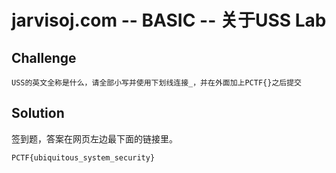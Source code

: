 # jarvisoj.com -- BASIC -- 关于USS Lab

## Challenge

```
USS的英文全称是什么，请全部小写并使用下划线连接_，并在外面加上PCTF{}之后提交
```

## Solution

签到题，答案在网页左边最下面的链接里。

```
PCTF{ubiquitous_system_security}
```